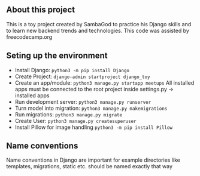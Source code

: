 ## About this project

This is a toy project created by SambaGod to practice his Django skills and to learn new backend trends and technologies.
This code was assisted by freecodecamp.org

## Seting up the environment

- Install Django: `python3 -m pip install Django`
- Create Project: `django-admin startproject django_toy`
- Create an app/module: `python3 manage.py startapp meetups`
  All installed apps must be connected to the root project inside settings.py -> installed apps
- Run development server: `python3 manage.py runserver`
- Turn model into migration: `python3 manage.py makemigrations`
- Run migrations: `python3 manage.py migrate`
- Create User: `python3 manage.py createsuperuser`
- Install Pillow for image handling `python3 -m pip install Pillow`

## Name conventions

Name conventions in Django are important for example directories like templates, migrations, static etc. should be named exactly that way
